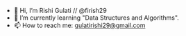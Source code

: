- 👋 Hi, I’m Rishi Gulati // @firish29
- 🌱 I’m currently learning "Data Structures and Algorithms".
- 📫 How to reach me: gulatirishi29@gmail.com

